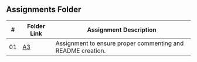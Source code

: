 ##  Assignments Folder

|   #   | Folder Link | Assignment Description |
| :---: | ----------- | ---------------------- |
|   01  |[A3](https://github.com/EthanJBailey/2143-OOP-bailey/tree/main/Assignments/A03)| Assignment to ensure proper commenting and README creation.|
